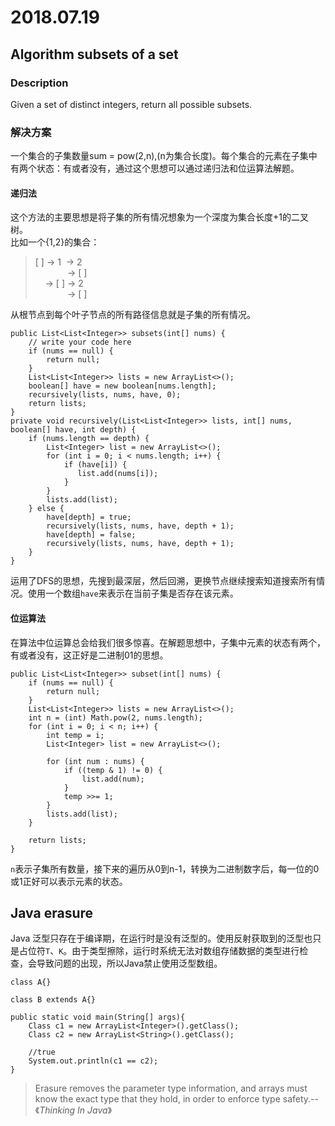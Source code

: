 # 2018.07.19

## Algorithm subsets of a set
### Description
Given a set of distinct integers, return all possible subsets.

### 解决方案

一个集合的子集数量sum = pow(2,n),(n为集合长度)。每个集合的元素在子集中有两个状态：有或者没有，通过这个思想可以通过递归法和位运算法解题。

#### 递归法
这个方法的主要思想是将子集的所有情况想象为一个深度为集合长度+1的二叉树。  
比如一个{1,2}的集合：
>[ ] -> 1 &#160;-> 2  
>&#160;&#160;&#160;&#160;&#160;&#160;&#160;&#160;&#160;&#160;&#160;&#160;&#160;-> [ ]  
>&#160;&#160;&#160;&#160;-> [ ]&#160;-> 2  
>&#160;&#160;&#160;&#160;&#160;&#160;&#160;&#160;&#160;&#160;&#160;&#160;&#160;-> [ ]    

从根节点到每个叶子节点的所有路径信息就是子集的所有情况。
```
public List<List<Integer>> subsets(int[] nums) {
    // write your code here
    if (nums == null) {
        return null;
    }
    List<List<Integer>> lists = new ArrayList<>();
    boolean[] have = new boolean[nums.length];
    recursively(lists, nums, have, 0);
    return lists;
}
private void recursively(List<List<Integer>> lists, int[] nums, boolean[] have, int depth) {
    if (nums.length == depth) {
        List<Integer> list = new ArrayList<>();
        for (int i = 0; i < nums.length; i++) {
            if (have[i]) {
               list.add(nums[i]);
            }
        }
        lists.add(list);
    } else {
        have[depth] = true;
        recursively(lists, nums, have, depth + 1);
        have[depth] = false;
        recursively(lists, nums, have, depth + 1);
    }
}
```
运用了DFS的思想，先搜到最深层，然后回溯，更换节点继续搜索知道搜索所有情况。使用一个数组`have`来表示在当前子集是否存在该元素。

#### 位运算法 
在算法中位运算总会给我们很多惊喜。在解题思想中，子集中元素的状态有两个，有或者没有，这正好是二进制01的思想。

```
public List<List<Integer>> subset(int[] nums) {
    if (nums == null) {
        return null;
    }
    List<List<Integer>> lists = new ArrayList<>();
    int n = (int) Math.pow(2, nums.length);
    for (int i = 0; i < n; i++) {
        int temp = i;
        List<Integer> list = new ArrayList<>();
    
        for (int num : nums) {
            if ((temp & 1) != 0) {
                list.add(num);
            }
            temp >>= 1;
        }
        lists.add(list);
    }

    return lists;
}
```
`n`表示子集所有数量，接下来的遍历从0到n-1，转换为二进制数字后，每一位的0或1正好可以表示元素的状态。

## Java erasure

Java 泛型只存在于编译期，在运行时是没有泛型的。使用反射获取到的泛型也只是占位符`T`、`K`。由于类型擦除，运行时系统无法对数组存储数据的类型进行检查，会导致问题的出现，所以Java禁止使用泛型数组。

```
class A{}

class B extends A{}

public static void main(String[] args){
    Class c1 = new ArrayList<Integer>().getClass();
    Class c2 = new ArrayList<String>().getClass();
    
    //true
    System.out.println(c1 == c2);
}
```

>Erasure removes the parameter type information, and arrays must know the exact type that
they hold, in order to enforce type safety.--《*Thinking In Java*》